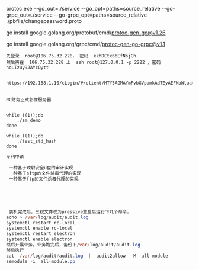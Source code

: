 protoc.exe --go_out=./service --go_opt=paths=source_relative --go-grpc_out=./service --go-grpc_opt=paths=source_relative ./pbfile/changepassword.proto

go install google.golang.org/protobuf/cmd/protoc-gen-go@v1.26

go install google.golang.org/grpc/cmd/protoc-gen-go-grpc@v1.1



```
先登录  root@106.75.32.228， 密码  ekhDCtx66EfNsjCh
然后再在  106.75.32.228 上  ssh root@127.0.0.1 -p 2222 ，密码 noLIzuy9JAYcQytt


https://192.168.1.10/cLogin/#/client/MTY5AGMAYmFvbGVpamkAdTEyAEFkbWluaXN0cmF0b3JAZHd3ZGFkd2R3ZHd3YWR3YWRkd2R3YWF3ZGF3ZHdhZHcoMTkyLjE2OC4xLjUxKQAyAABjeWRpeSBjeWRpeQ%3D%3D


NC财务正式影像服务器


while ((1));do
	./sm_demo
done

while ((1));do
	./test_std_hash
done
```



```java
专利申请
  
 一种基于映射安全u盘的审计实现
 一种基于sftp的文件杀毒代理的实现
 一种基于ftp的文件杀毒代理的实现
  
 
  
  
  
 装机完成后，三权文件改为pressive重启后运行下几个命令，
echo > /var/log/audit/audit.log
systemctl restart rc-local
systemctl enable rc-local
systemctl restart electron
systemctl enable electron
然后开展业务，业务跑完后，备份下/var/log/audit/audit.log
然后执行
cat  /var/log/audit/audit.log  |  audit2allow  -M  all-module
semodule -i  all-module.pp
  
  


```



